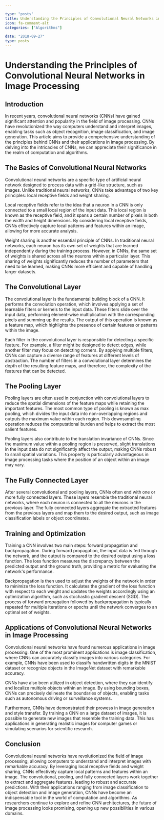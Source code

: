 ```yaml
---

type: "posts"
title: Understanding the Principles of Convolutional Neural Networks in Image Processing
icon: fa-comment-alt
categories: ["Algorithms"]

date: "2018-09-27"
type: posts
---
```





# Understanding the Principles of Convolutional Neural Networks in Image Processing

## Introduction

In recent years, convolutional neural networks (CNNs) have gained significant attention and popularity in the field of image processing. CNNs have revolutionized the way computers understand and interpret images, enabling tasks such as object recognition, image classification, and image generation. This article aims to provide a comprehensive understanding of the principles behind CNNs and their applications in image processing. By delving into the intricacies of CNNs, we can appreciate their significance in the realm of computation and algorithms.

## The Basics of Convolutional Neural Networks

Convolutional neural networks are a specific type of artificial neural network designed to process data with a grid-like structure, such as images. Unlike traditional neural networks, CNNs take advantage of two key principles: local receptive fields and weight sharing.

Local receptive fields refer to the idea that a neuron in a CNN is only connected to a small local region of the input data. This local region is known as the receptive field, and it spans a certain number of pixels in both the width and height dimensions. By considering local receptive fields, CNNs effectively capture local patterns and features within an image, allowing for more accurate analysis.

Weight sharing is another essential principle of CNNs. In traditional neural networks, each neuron has its own set of weights that are learned independently during the training process. However, in CNNs, the same set of weights is shared across all the neurons within a particular layer. This sharing of weights significantly reduces the number of parameters that need to be learned, making CNNs more efficient and capable of handling larger datasets.

## The Convolutional Layer

The convolutional layer is the fundamental building block of a CNN. It performs the convolution operation, which involves applying a set of learnable filters or kernels to the input data. These filters slide over the input data, performing element-wise multiplication with the corresponding pixels and summing up the results. The output of this operation is known as a feature map, which highlights the presence of certain features or patterns within the image.

Each filter in the convolutional layer is responsible for detecting a specific feature. For example, a filter might be designed to detect edges, while another filter may focus on detecting corners. By applying multiple filters, CNNs can capture a diverse range of features at different levels of abstraction. The number of filters in a convolutional layer determines the depth of the resulting feature maps, and therefore, the complexity of the features that can be detected.

## The Pooling Layer

Pooling layers are often used in conjunction with convolutional layers to reduce the spatial dimensions of the feature maps while retaining the important features. The most common type of pooling is known as max pooling, which divides the input data into non-overlapping regions and outputs the maximum value within each region. This downsampling operation reduces the computational burden and helps to extract the most salient features.

Pooling layers also contribute to the translation invariance of CNNs. Since the maximum value within a pooling region is preserved, slight translations in the input data do not significantly affect the output, making CNNs robust to small spatial variations. This property is particularly advantageous in image processing tasks where the position of an object within an image may vary.

## The Fully Connected Layer

After several convolutional and pooling layers, CNNs often end with one or more fully connected layers. These layers resemble the traditional neural networks, where each neuron is connected to all the neurons in the previous layer. The fully connected layers aggregate the extracted features from the previous layers and map them to the desired output, such as image classification labels or object coordinates.

## Training and Optimization

Training a CNN involves two main steps: forward propagation and backpropagation. During forward propagation, the input data is fed through the network, and the output is compared to the desired output using a loss function. The loss function measures the discrepancy between the predicted output and the ground truth, providing a metric for evaluating the network's performance.

Backpropagation is then used to adjust the weights of the network in order to minimize the loss function. It calculates the gradient of the loss function with respect to each weight and updates the weights accordingly using an optimization algorithm, such as stochastic gradient descent (SGD). The process of forward propagation followed by backpropagation is typically repeated for multiple iterations or epochs until the network converges to an optimal set of weights.

## Applications of Convolutional Neural Networks in Image Processing

Convolutional neural networks have found numerous applications in image processing. One of the most prominent applications is image classification, where CNNs can accurately classify images into various categories. For example, CNNs have been used to classify handwritten digits in the MNIST dataset or recognize objects in the ImageNet dataset with remarkable accuracy.

CNNs have also been utilized in object detection, where they can identify and localize multiple objects within an image. By using bounding boxes, CNNs can precisely delineate the boundaries of objects, enabling tasks such as autonomous driving or surveillance systems.

Furthermore, CNNs have demonstrated their prowess in image generation and style transfer. By training a CNN on a large dataset of images, it is possible to generate new images that resemble the training data. This has applications in generating realistic images for computer games or simulating scenarios for scientific research.

## Conclusion

Convolutional neural networks have revolutionized the field of image processing, allowing computers to understand and interpret images with remarkable accuracy. By leveraging local receptive fields and weight sharing, CNNs effectively capture local patterns and features within an image. The convolutional, pooling, and fully connected layers work together to extract and aggregate features, leading to robust and accurate predictions. With their applications ranging from image classification to object detection and image generation, CNNs have become an indispensable tool in the world of computation and algorithms. As researchers continue to explore and refine CNN architectures, the future of image processing looks promising, opening up new possibilities in various domains.
